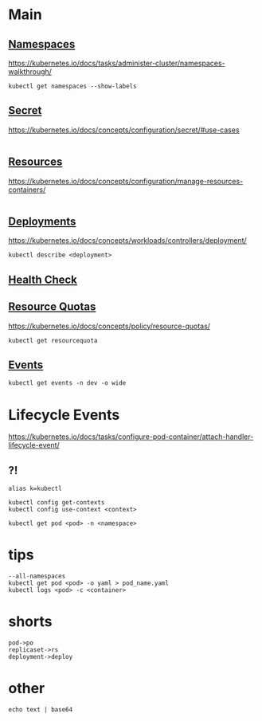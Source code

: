 # Main

## [Namespaces](CKAD_namespaces.md)
https://kubernetes.io/docs/tasks/administer-cluster/namespaces-walkthrough/
```
kubectl get namespaces --show-labels
```
## [Secret](CKAD_secret.md)
https://kubernetes.io/docs/concepts/configuration/secret/#use-cases

```

```

## [Resources](CKAD_resources.md)
https://kubernetes.io/docs/concepts/configuration/manage-resources-containers/

```

```

## [Deployments](CKAD_deployments.md)
https://kubernetes.io/docs/concepts/workloads/controllers/deployment/

```
kubectl describe <deployment>
```
## [Health Check](CKAD_health_check.md)

## [Resource Quotas](CKAD_resource_quotas.md)
https://kubernetes.io/docs/concepts/policy/resource-quotas/
```
kubectl get resourcequota
```
## [Events](CKAD_events.md)

```
kubectl get events -n dev -o wide
```

# Lifecycle Events
https://kubernetes.io/docs/tasks/configure-pod-container/attach-handler-lifecycle-event/


## ?!
```
alias k=kubectl

kubectl config get-contexts
kubectl config use-context <context>

kubectl get pod <pod> -n <namespace>
```

# tips
```
--all-namespaces
kubectl get pod <pod> -o yaml > pod_name.yaml
kubectl logs <pod> -c <container> 
```

# shorts
```
pod->po
replicaset->rs
deployment->deploy
```

# other

```
echo text | base64
```